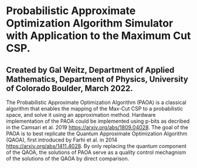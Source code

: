 # Probabilistic Approximate Optimization Algorithm Simulator with Application to the Maximum Cut CSP.
## Created by Gal Weitz, Department of Applied Mathematics, Department of Physics, University of Colorado Boulder, March 2022.

The Probabilistic Approximate Optimization Algorithm (PAOA) is a classical algorithm that enables the mapping of the
Max-Cut CSP to a probabilistic space, and solve it using an approximation method. Hardware implementation of the PAOA
could be implemented using p-bits as decribed in the Camsari et al. 2019 https://arxiv.org/abs/1809.04028. The goal of
the PAOA is to best replicate the Quantum Approximate Optimization Algorithm (QAOA), first introduced by Farhi et al.
in 2014 https://arxiv.org/abs/1411.4028. By only replacing the quantum component of the QAOA, the solutions of PAOA
serve as a quality control mechagnism of the solutions of the QAOA by direct comparison.
